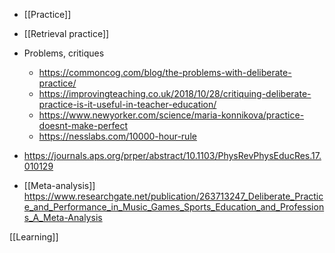 - [[Practice]]
- [[Retrieval practice]]

- Problems, critiques
	-  https://commoncog.com/blog/the-problems-with-deliberate-practice/
	-  https://improvingteaching.co.uk/2018/10/28/critiquing-deliberate-practice-is-it-useful-in-teacher-education/
	-  https://www.newyorker.com/science/maria-konnikova/practice-doesnt-make-perfect
	-  https://nesslabs.com/10000-hour-rule

- https://journals.aps.org/prper/abstract/10.1103/PhysRevPhysEducRes.17.010129

- [[Meta-analysis]] https://www.researchgate.net/publication/263713247_Deliberate_Practice_and_Performance_in_Music_Games_Sports_Education_and_Professions_A_Meta-Analysis



[[Learning]]
